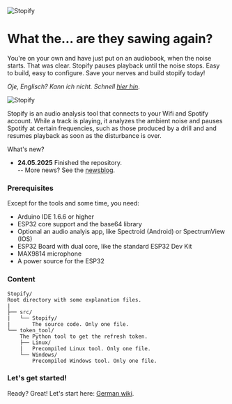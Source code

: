 ![Stopify](http://www.nikolairadke.de/stopify/stopify_back_2.jpg)
# What the... are they sawing again?

You're on your own and have just put on an audiobook, when the noise starts. That was clear. Stopify pauses playback until the noise stops. Easy to build, easy to configure. Save your nerves and build stopify today!  

*Oje, Englisch? Kann ich nicht. Schnell [hier hin](https://github.com/NikolaiRadke/Stopify/wiki)*.  

![Stopify](http://www.nikolairadke.de/stopify/stopify_3.jpg)
  
Stopify is an audio analysis tool that connects to your Wifi and Spotify account. While a track is playing, it analyzes the ambient noise and pauses Spotify at certain frequencies, 
such as those produced by a drill and and resumes playback as soon as the disturbance is over.

What's new?  
* **24.05.2025** Finished the repository.        
    -- More news? See the [newsblog](https://github.com/NikolaiRadke/Stopify/tree/main/NEWS.md).
     
### Prerequisites
  
Except for the tools and some time, you need:
* Arduino IDE 1.6.6 or higher
* ESP32 core support and the base64 library
* Optional an audio analyis app, like Spectroid (Android) or SpectrumView (IOS)
* ESP32 Board with dual core, like the standard ESP32 Dev Kit
* MAX9814 microphone
* A power source for the ESP32

### Content
  
```
Stopify/
Root directory with some explanation files.  
|
├── src/
|   └── Stopify/
|       The source code. Only one file.
└── token_tool/
    The Python tool to get the refresh token.
    ├── Linux/
    |   Precompiled Linux tool. Only one file.
    └── Windows/
        Precompiled Windows tool. Only one file.
```

### Let's get started!

Ready? Great! Let's start here: [German wiki](https://github.com/NikolaiRadke/Stopify/wiki).  



